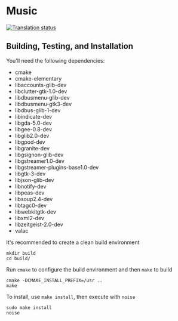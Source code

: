 # Music
[![Translation status](https://l10n.elementary.io/widgets/music/-/svg-badge.svg)](https://l10n.elementary.io/projects/music/?utm_source=widget)

## Building, Testing, and Installation

You'll need the following dependencies:
* cmake
* cmake-elementary
* libaccounts-glib-dev
* libclutter-gtk-1.0-dev
* libdbusmenu-glib-dev
* libdbusmenu-gtk3-dev
* libdbus-glib-1-dev
* libindicate-dev
* libgda-5.0-dev
* libgee-0.8-dev
* libglib2.0-dev
* libgpod-dev
* libgranite-dev
* libgsignon-glib-dev
* libgstreamer1.0-dev
* libgstreamer-plugins-base1.0-dev
* libgtk-3-dev
* libjson-glib-dev
* libnotify-dev
* libpeas-dev
* libsoup2.4-dev
* libtagc0-dev
* libwebkitgtk-dev
* libxml2-dev
* libzeitgeist-2.0-dev
* valac

It's recommended to create a clean build environment

    mkdir build
    cd build/
    
Run `cmake` to configure the build environment and then `make` to build

    cmake -DCMAKE_INSTALL_PREFIX=/usr ..
    make
    
To install, use `make install`, then execute with `noise`

    sudo make install
    noise
